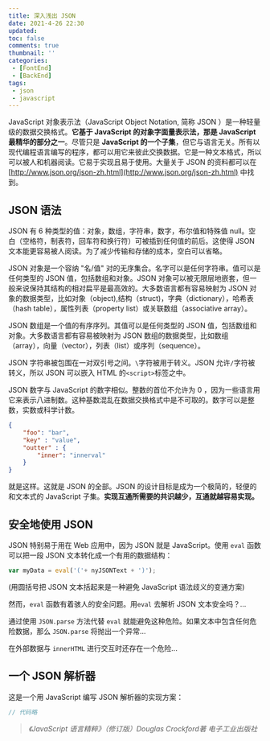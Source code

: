 ```yaml
---
title: 深入浅出 JSON
date: 2021-4-26 22:30
updated: 
toc: false
comments: true
thumbnail: ''
categories:
 - [FontEnd]
 - [BackEnd]
tags:
 - json
 - javascript
---
```


JavaScript 对象表示法（JavaScript Object Notation, 简称 JSON ）是一种轻量级的数据交换格式。**它基于 JavaScript 的对象字面量表示法，那是 JavaScript 最精华的部分之一**。<!-- more -->尽管只是 **JavaScript 的一个子集**，但它与语言无关。所有以现代编程语言编写的程序，都可以用它来彼此交换数据。它是一种文本格式，所以可以被人和机器阅读。它易于实现且易于使用。大量关于 JSON 的资料都可以在 [http://www.json.org/json-zh.html](http://www.json.org/json-zh.html) 中找到。

## JSON 语法

JSON 有 6 种类型的值：对象，数组，字符串，数字，布尔值和特殊值 null。空白（空格符，制表符，回车符和换行符）可被插到任何值的前后。这使得 JSON 文本能更容易被人阅读。为了减少传输和存储的成本，空白可以省略。

JSON 对象是一个容纳 "名/值" 对的无序集合。名字可以是任何字符串。值可以是任何类型的 JSON 值，包括数组和对象。JSON 对象可以被无限层地嵌套，但一般来说保持其结构的相对扁平是最高效的。大多数语言都有容易映射为 JSON 对象的数据类型，比如对象（object),结构（struct)，字典（dictionary），哈希表（hash table），属性列表（property list）或关联数组（associative array）。

JSON 数组是一个值的有序序列。其值可以是任何类型的 JSON 值，包括数组和对象。大多数语言都有容易被映射为 JSON 数组的数据类型，比如数组（array），向量（vector），列表（list）或序列（sequence）。

JSON 字符串被包围在一对双引号之间。`\`字符被用于转义。JSON 允许`/`字符被转义，所以 JSON 可以嵌入 HTML 的`<script>`标签之中。

JSON 数字与 JavaScript 的数字相似。整数的首位不允许为 0 ，因为一些语言用它来表示八进制数。这种基数混乱在数据交换格式中是不可取的。数字可以是整数，实数或科学计数。

```json
{
    "foo": "bar",
    "key" : "value",
    "outter" : {
        "inner": "innerval"
    }
}
```

就是这样。这就是 JSON 的全部。JSON 的设计目标是成为一个极简的，轻便的和文本式的 JavaScript 子集。**实现互通所需要的共识越少，互通就越容易实现。**

## 安全地使用 JSON

JSON 特别易于用在 Web 应用中，因为 JSON 就是 JavaScript。使用 `eval` 函数可以把一段 JSON 文本转化成一个有用的数据结构：
```js
var myData = eval('('+ nyJSONText + ')');
```
(用圆括号把 JSON 文本括起来是一种避免 JavaScript 语法歧义的变通方案)

然而，`eval` 函数有着骇人的安全问题。用`eval` 去解析 JSON 文本安全吗？...


通过使用 `JSON.parse` 方法代替 `eval` 就能避免这种危险。如果文本中包含任何危险数据，那么 `JSON.parse` 将抛出一个异常...


在外部数据与 `innerHTML` 进行交互时还存在一个危险...


## 一个 JSON 解析器

这是一个用 JavaScript 编写 JSON 解析器的实现方案：

```js
// 代码略
```

> *《JavaScript 语言精粹》（修订版）Douglas Crockford著 电子工业出版社*